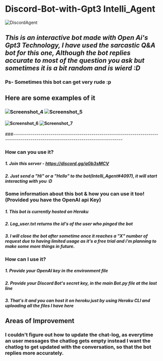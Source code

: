 # Discord-Bot-with-Gpt3 Intelli_Agent
![DiscordAgent](https://user-images.githubusercontent.com/49405291/126058799-23cb0cdf-1f7e-468c-b4f2-10b9e684abb3.png)
## *This is an interactive bot made with Open Ai's Gpt3 Technology, I have used the sarcastic Q&A bot for this one, Although the bot replies accurate to most of the question you ask but sometimes it is a bit random and is wierd :D*
### Ps- Sometimes this bot can get very rude :p
## Here are some examples of it
### ![Screenshot_4](https://user-images.githubusercontent.com/49405291/126059845-90dc8b73-160b-4ca8-9f2f-4f52ef8e1309.png) ![Screenshot_5](https://user-images.githubusercontent.com/49405291/126059823-abfe5524-d8df-4465-ac3f-fc0125142156.png) 
#### ![Screenshot_6](https://user-images.githubusercontent.com/49405291/126059828-5036d42e-7660-4565-ac78-6362b7a34be8.png)  ![Screenshot_7](https://user-images.githubusercontent.com/49405291/126059830-e2b4e95e-fb31-4269-8097-7559a932f871.png) 

###--------------------------------------------------------------------------------------------------------------------------------------
### **How can you use it?**
##### 1. Join this server - https://discord.gg/qGb3sMCV
##### 2. Just send a "Hi" or a "Hello" to the bot(Intelli_Agent#4097), it will start interacting with you :D

### **Some information about this bot & how you can use it too!(Provided you have the OpenAI api Key)**
##### 1. This bot is currently hosted on Heroku
##### 2. Log_user.txt returns the id's of the user who pinged the bot
##### 3. I will close the bot after sometime once it reaches a "X" number of request due to having limited usage as it's a free trial and i'm planning to make some more things in future.
### **How can I use it?**
##### 1. Provide your OpenAI key in the environment file
##### 2. Provide your Discord Bot's secret key, in the main Bot.py file at the last line
##### 3. That's it and you can host it on heroku just by using Heroku CLI and uploading all the files I have here

## Areas of Improvement
### I couldn't figure out how to update the chat-log, as everytime an user messages the chatlog gets empty instead I want the chatlog to get updated with the conversation, so that the bot replies more accurately.
